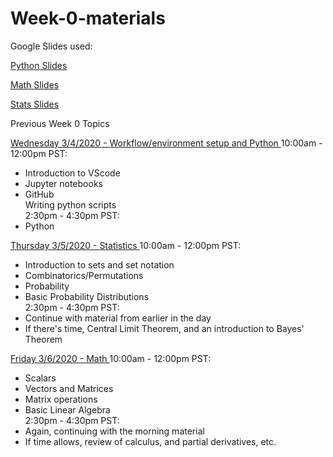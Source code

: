 # Week-0-materials

Google Slides used:
  
[Python Slides](https://docs.google.com/presentation/d/1EGGga7zJk5UibGkFe2rIj8TErWR0LwI_8_rOjzkrqlo/edit?usp=sharing)
 
[Math Slides](https://docs.google.com/presentation/d/15FfFp5yB291TDREl09nRohRYMqkYkcUN3UOHqIXeaKY/edit?usp=sharing)
  
[Stats Slides](https://docs.google.com/presentation/d/1RM6AqG0cPHtkzF2Wqt1p85Ch0dILqY4LnPdciLNWN9A/edit?usp=sharing)


Previous Week 0 Topics

<ins> Wednesday 3/4/2020 - Workflow/environment setup and Python  </ins>
10:00am - 12:00pm PST:   
- Introduction to VScode  
- Jupyter notebooks  
- GitHub  
Writing python scripts  
2:30pm - 4:30pm PST:  
- Python  
  

<ins> Thursday 3/5/2020 - Statistics    </ins>
10:00am - 12:00pm PST:   
- Introduction to sets and set notation  
- Combinatorics/Permutations  
- Probability  
- Basic Probability Distributions  
2:30pm - 4:30pm PST:   
- Continue with material from earlier in the day  
- If there's time, Central Limit Theorem, and an introduction to Bayes' Theorem  
  
<ins> Friday 3/6/2020 - Math  </ins>
10:00am - 12:00pm PST:   
- Scalars  
- Vectors and Matrices  
- Matrix operations  
- Basic Linear Algebra  
2:30pm - 4:30pm PST:  
- Again, continuing with the morning material  
- If time allows, review of calculus, and partial derivatives, etc.  
